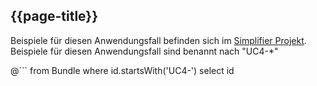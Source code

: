 ## {{page-title}}

Beispiele für diesen Anwendungsfall befinden sich im [Simplifier Projekt](https://simplifier.net/erezept-medicationrequest-communication/~resources?category=Example&exampletype=Bundle&sortBy=RankScore_desc). Beispiele für diesen Anwendungsfall sind benannt nach "UC4-*"

@```
from Bundle
where id.startsWith('UC4-')
select id
```
